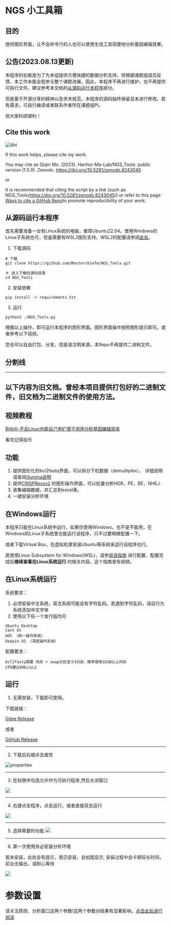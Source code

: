 # NGS 小工具箱
## 目的
提供图形界面，让不会命令行的人也可以使用生信工具简便地分析基因编辑效果。

## 公告(2023.08.13更新)
本程序的初衷是为了为本组提供方便快捷的数据分析支持，但根据课题组成员反馈，本工作未能全程参与整个课题进展。因此，本程序不再进行维护，也不再提供可执行文件。建议参考本文档的[从源码运行本程序](https://github.com/Masterchiefm/NGS_Tools#从源码运行本程序)部分。

但是基于开源分享的精神以及学术规范，本程序的源码始终保留且未进行修改。若有需求，可自行编译或者联系作者所在课题组PI。

祝大家科研顺利！


## Cite this work
![doi](https://zenodo.org/badge/DOI/10.5281/zenodo.8243045.svg)


If this work helps, please cite my work.

You may cite as
Qiqin Mo. (2023). Hanhui-Ma-Lab/NGS_Tools: public version (1.5.0). Zenodo. https://doi.org/10.5281/zenodo.8243045

or

It is recommended that citing the script by a link (such as: NGS_Tools(https://doi.org/10.5281/zenodo.8243045)) or refer to this page [Ways to cite a GitHub Repo](https://www.wikihow.com/Cite-a-GitHub-Repository)to promote reproducibility of your work.


## 从源码运行本程序

首先需要准备一台有Linux系统的电脑，推荐Ubuntu22.04。使用Windows的Linux子系统也可，但是需要有WSL2图形支持。WSL2的配置请参阅[此处](Windows_HELP/HELP_WIN.md)。

1. 下载源码
```
# 下载
git clone https://github.com/Masterchiefm/NGS_Tools.git

＃ 进入下载的源码目录
cd NGS_Tools
```

2. 安装依赖
```
pip install -r requirements.txt
```

3. 运行
```
python3 ./NGS_Tools.py
```

根据以上操作，即可运行本程序的图形界面。图形界面操作按照图形提示即可。或者参考以下视频。

您也可以自由打包、分发，但是请注明来源。本Repo不再提供二进制文件。

## 分割线
-----------------
以下内容为旧文档。曾经本项目提供打包好的二进制文件，旧文档为二进制文件的使用方法。
-----------------


## 视频教程
[Bilibili-不会Linux也能自己用扩增子测序分析基因编辑效率](https://www.bilibili.com/video/BV1q84y1w7HH/)

看完记得投币

## 功能
1. 提供图形化的bcl2fastq界面，可以拆分下机数据（demultiplex）。
详细说明请查阅[illumina说明](https://support.illumina.com/sequencing/sequencing_software/bcl2fastq-conversion-software.html)
2. 提供[CRISPResso2](https://github.com/pinellolab/CRISPResso2)
的图形操作界面，可以批量分析HDR，PE，BE，NHEJ.
3. 收集编辑数据，并汇总到excel表。
4. 一键安装分析环境


## 在Windows运行
本程序只能在Linux系统中运行，如果你使用Windows，也不是不能用，在Windows的Linux子系统里也能运行该程序，只不过要稍微配置一下。

或者下载Virtual Box，在虚拟机里安装Ubuntu等系统来运行该程序也行。

若使用Linux Subsystem for Windows(WSL)，请参[阅该指南](Windows_HELP/HELP_WIN.md) 进行配置，配置完成后**继续查看在Linux系统运行**
的相关内容。这个指南里有视频。



## 在Linux系统运行
系统要求：
1. 必须安装中文系统，英文系统可能会有字符乱码。若遇到字符乱码，请自行为系统添加中文字体
2. 使用以下任一个发行版均可
```
Ubuntu Desktop
Cent OS
UOS （统一操作系统）
Deepin OS （深度操作系统）
```


配置要求：
```
bcl2fastq需要 内存 + swap分区至少32GB，推荐使用32GB以上内存
CPU建议8核心以上
```

## 运行
1. 无需安装，下载即可使用。

下载链接：

[Gitee Release](https://gitee.com/MasterChiefm/NGS_Tools/releases/latest)

或者

[GitHub Release](https://github.com/Masterchiefm/NGS_Tools/releases/latest)

---

2. 下载后右键点击属性

![properties](1.png)

-----

3. 在权限中勾选允许作为可执行程序,然后关闭窗口

![](2.png)

----
4. 右键点击程序，点击运行，或者直接双击运行

![](3.png)

----
5. 选择需要的功能
![](4.png)

---

6. 第一次使用务必安装分析环境

若未安装，此处会有提示，若已安装，会如图显示,
安装过程中会卡顿较长时间，前台无输出，请耐心等待

![](5.png)


# 参数设置
请关注质控、分析窗口这两个参数!这两个参数对结果有显著影响。[点击此处进行阅读](https://gitee.com/MasterChiefm/NGS_Tools/blob/master/help/parameters.md)

